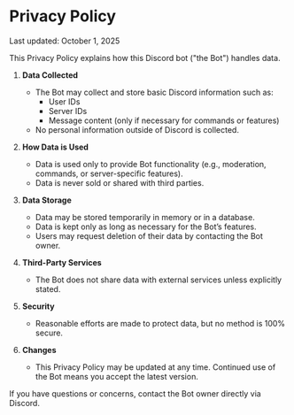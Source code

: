 # Privacy Policy

Last updated: October 1, 2025

This Privacy Policy explains how this Discord bot ("the Bot") handles data.

1. **Data Collected**
   - The Bot may collect and store basic Discord information such as:
     - User IDs
     - Server IDs
     - Message content (only if necessary for commands or features)
   - No personal information outside of Discord is collected.

2. **How Data is Used**
   - Data is used only to provide Bot functionality (e.g., moderation, commands, or server-specific features).
   - Data is never sold or shared with third parties.

3. **Data Storage**
   - Data may be stored temporarily in memory or in a database.
   - Data is kept only as long as necessary for the Bot’s features.
   - Users may request deletion of their data by contacting the Bot owner.

4. **Third-Party Services**
   - The Bot does not share data with external services unless explicitly stated.

5. **Security**
   - Reasonable efforts are made to protect data, but no method is 100% secure.

6. **Changes**
   - This Privacy Policy may be updated at any time. Continued use of the Bot means you accept the latest version.

If you have questions or concerns, contact the Bot owner directly via Discord.

